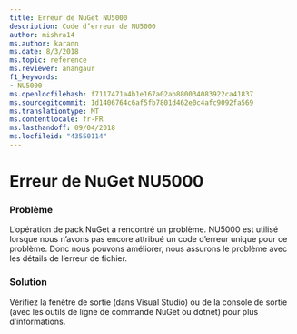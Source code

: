 ```yaml
---
title: Erreur de NuGet NU5000
description: Code d’erreur de NU5000
author: mishra14
ms.author: karann
ms.date: 8/3/2018
ms.topic: reference
ms.reviewer: anangaur
f1_keywords:
- NU5000
ms.openlocfilehash: f7117471a4b1e167a02ab880034083922ca41837
ms.sourcegitcommit: 1d1406764c6af5fb7801d462e0c4afc9092fa569
ms.translationtype: MT
ms.contentlocale: fr-FR
ms.lasthandoff: 09/04/2018
ms.locfileid: "43550114"
---
```

# <a name="nuget-error-nu5000"></a>Erreur de NuGet NU5000

### <a name="issue"></a>Problème

L’opération de pack NuGet a rencontré un problème. NU5000 est utilisé lorsque nous n’avons pas encore attribué un code d’erreur unique pour ce problème. Donc nous pouvons améliorer, nous assurons le problème avec les détails de l’erreur de fichier.


### <a name="solution"></a>Solution

Vérifiez la fenêtre de sortie (dans Visual Studio) ou de la console de sortie (avec les outils de ligne de commande NuGet ou dotnet) pour plus d’informations.


